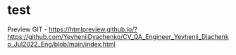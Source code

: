 # test

Preview GIT - https://htmlpreview.github.io/?https://github.com/YevheniiDyachenko/CV_QA_Engineer_Yevhenii_Diachenko_Jul2022_Eng/blob/main/index.html
